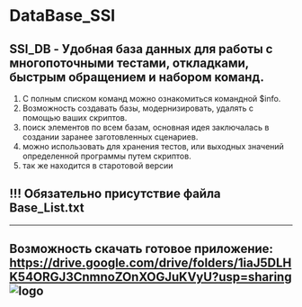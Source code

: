 # DataBase_SSI
SSI_DB - Удобная база данных для работы с многопоточными тестами, откладками, быстрым обращением и набором команд.
-----------------
1) С полным списком команд можно ознакомиться командной $info.
2) Возможность создавать базы, модернизировать, удалять с помощью ваших скриптов.
3) поиск элементов по всем базам, основная идея заключалась в создании заранее заготовленных сценариев.
4) можно использовать для хранения тестов, или выходных значений определенной программы путем скриптов.
5) так же находится в старотовой версии
## !!! Обязательно присутствие файла Base_List.txt
----------------
Возможность скачать готовое приложение: https://drive.google.com/drive/folders/1iaJ5DLHK54ORGJ3CnmnoZOnXOGJuKVyU?usp=sharing
![logo](https://user-images.githubusercontent.com/92841151/149747129-d16c37c8-d796-406b-be75-9b6eb75cefe6.png)
----------------
